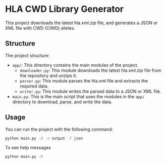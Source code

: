 # HLA CWD Library Generator

This project downloads the latest hla.xml.zip file, and generates a JSON or XML file with CWD (CIWD) alleles.

## Structure

The project structure:

- `app/`: This directory contains the main modules of the project.
    - `downloader.py`: This module downloads the latest hla.xml.zip file from the repository and unzips it.
    - `parser.py`: This module parses the hla.xml file and extracts the required data.
    - `writer.py`: This module writes the parsed data to a JSON or XML file.
- `main.py`: This is the main script that uses the modules in the `app/` directory to download, parse, and write the data.

## Usage

You can run the project with the following command:

```bash
python main.py -d -n output -f json
```

To see help messages
```bash
python main.py -h
```